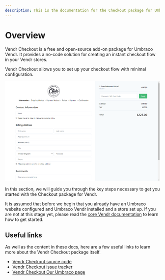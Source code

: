 ```yaml
---
description: This is the documentation for the Checkout package for Umbraco Vendr.
---
```


# Overview

Vendr Checkout is a free and open-source add-on package for Umbraco Vendr. It provides a no-code solution for creating an instant checkout flow in your Vendr stores.

Vendr Checkout allows you to set up your checkout flow with minimal configuration.

![A look at how the default Checkout flow appear on the frontend.](../.gitbook/assets/002.png)

In this section, we will guide you through the key steps necessary to get you started with the Checkout package for Vendr.

It is assumed that before we begin that you already have an Umbraco website configured and Umbraco Vendr installed and a store set up. If you are not at this stage yet, please read the [core Vendr documentation](http://localhost:5000/o/vHdmkfI8smZW50A5yIZD/s/s0xvC9Moj5Pqo3KonmTs/) to learn how to get started.

## Useful links

As well as the content in these docs, here are a few useful links to learn more about the Vendr Checkout package itself.

* [Vendr Checkout source code](https://github.com/umbraco/Umbraco.Commerce.Packages.Checkout)
* [Vendr Checkout issue tracker](https://github.com/umbraco/Umbraco.Commerce.Packages.Checkout/issues)
* [Vendr Checkout Our Umbraco page](https://our.umbraco.com/packages/backoffice-extensions/vendr-checkout/)
